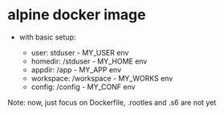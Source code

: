 # alpine docker image

* with basic setup:

  - user:       stduser         - MY_USER env
  - homedir:    /stduser        - MY_HOME env
  - appdir:     /app            - MY_APP env
  - workspace:  /workspace      - MY_WORKS env
  - config:   /config           - MY_CONF env
  

Note: now, just focus on Dockerfile, .rootles and .s6 are not yet
